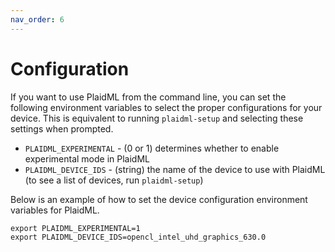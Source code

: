 ```yaml
---
nav_order: 6
---
```


# Configuration

If you want to use PlaidML from the command line, you can set the
following environment variables to select the proper configurations for your
device. This is equivalent to running `plaidml-setup` and selecting these
settings when prompted.

  * `PLAIDML_EXPERIMENTAL` - (0 or 1) determines whether to enable
     experimental mode in PlaidML 
  * `PLAIDML_DEVICE_IDS` - (string) the name of the device to use
     with PlaidML (to see a list of devices, run `plaidml-setup`)

Below is an example of how to set the device configuration environment variables
for PlaidML.

```
export PLAIDML_EXPERIMENTAL=1
export PLAIDML_DEVICE_IDS=opencl_intel_uhd_graphics_630.0
```
